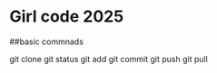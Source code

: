 # Girl code 2025
##basic commnads

git clone<url>
git status
git add<file>
git commit
git push
git pull

